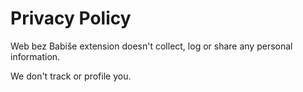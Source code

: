 # Privacy Policy

Web bez Babiše extension doesn't collect, log or share any personal information.

We don't track or profile you.
